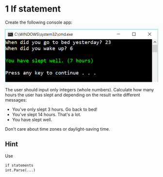 ﻿# 1 If statement

Create the following console app:

![](picture.png)
 
The user should input only integers (whole numbers). Calculate how many hours the user has slept and depending on the result write different messages:

- You've only slept 3 hours. Go back to bed!
- You've slept 14 hours. That's a lot.
- You have slept well. 

Don't care about time zones or daylight-saving time.

## Hint

Use

    if statements
    int.Parse(...)